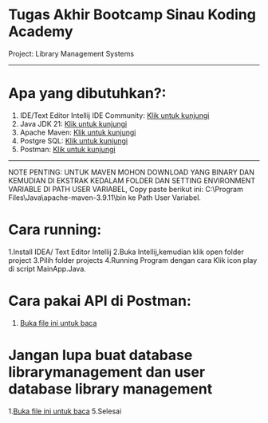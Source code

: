 # Tugas Akhir Bootcamp Sinau Koding Academy

Project: Library Management Systems


----------------------------------------------------------------------------------------------------------------------------------------------------------------------------------------------

# Apa yang dibutuhkan?:

1. IDE/Text Editor Intellij IDE Community: [Klik untuk kunjungi](https://www.jetbrains.com/idea/download/other.html)
2. Java JDK 21: [Klik untuk kunjungi](https://www.oracle.com/java/technologies/javase/jdk21-archive-downloads.html)
3. Apache Maven: [Klik untuk kunjungi](https://maven.apache.org/download.cgi)
4. Postgre SQL: [Klik untuk kunjungi](https://www.postgresql.org/download/)
5. Postman: [Klik untuk kunjungi](https://www.postman.com/downloads/)


----------------------------------------------------------------------------------------------------------------------------------------------------------------------------------------------

NOTE PENTING: UNTUK MAVEN MOHON DOWNLOAD YANG BINARY DAN KEMUDIAN DI EKSTRAK KEDALAM FOLDER DAN SETTING ENVIRONMENT VARIABLE DI PATH USER VARIABEL, Copy paste berikut ini: C:\Program Files\Java\apache-maven-3.9.11\bin ke Path User Variabel.

# Cara running:

1.Install IDEA/ Text Editor Intellij
2.Buka Intellij,kemudian klik open folder project
3.Pilih folder projects
4.Running Program dengan cara Klik icon play di script MainApp.Java.

# Cara pakai API di Postman:
1. [Buka file ini untuk baca](https://raw.githubusercontent.com/sirrauf/TugasAkhir-LibraryManagementSystems-Bootcamp-SinauKodingAcademy/refs/heads/main/Cara%20pakai%20API%20di%20Postman%20untuk%20project%20Tugas%20Akhir%20dan%20Cara%20Login%20Project%20Tugas%20Akhir.txt)

# Jangan lupa buat database librarymanagement dan user database library management
1.[Buka file ini untuk baca](https://raw.githubusercontent.com/sirrauf/TugasAkhir-LibraryManagementSystems-Bootcamp-SinauKodingAcademy/refs/heads/main/Query%20setting%20user%20di%20postgre.txt)
5.Selesai
